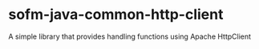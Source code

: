 # sofm-java-common-http-client
A simple library that provides handling functions using Apache HttpClient
